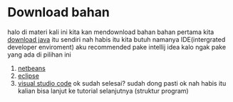 # Download bahan

halo di materi kali ini kita kan mendownload bahan bahan
pertama kita [download java](https://www.java.com/download) itu sendiri nah habis itu
kita butuh namanya IDE(intergrated developer enviroment)
aku recommended pake intellij idea kalo ngak pake yang ada di pilihan ini
1. [netbeans](https://netbeans.apache.org/front/main/index.html)
2. [eclipse](https://www.eclipse.org)
3. [visual studio code](https://code.visualstudio.com)
ok sudah selesai? sudah dong pasti
ok nah habis itu kalian bisa lanjut ke tutorial selanjutnya (struktur program)
